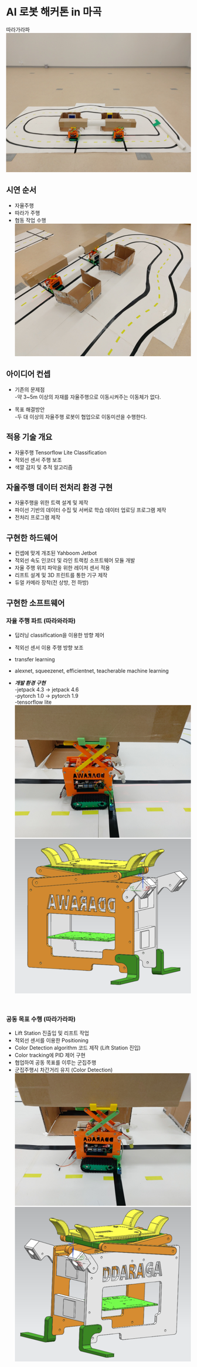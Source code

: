 # AI 로봇 해커톤 in 마곡
 따라가라파
![시연 모습](./img/all.jpg)


## 시연 순서
- 자율주행
- 따라가 주행
- 협동 작업 수행
![Lift Station 협동 작업 모습](./img/lift_station.jpg)


## 아이디어 컨셉
- 기존의 문제점<br>
-약 3~5m 이상의 자재를 자율주행으로 이동시켜주는 이동체가 없다.

- 목표 해결방안<br>
-두 대 이상의 자율주행 로봇이 협업으로 이동미션을 수행한다.


## 적용 기술 개요
- 자율주행 Tensorflow Lite Classification
- 적외선 센서 주행 보조
- 색깔 감지 및 추적 알고리즘


## 자율주행 데이터 전처리 환경 구현
- 자율주행을 위한 트랙 설계 및 제작
- 파이선 기반의 데이터 수집 및 서버로 학습 데이터 업로딩 프로그램 제작
- 전처리 프로그램 제작



## 구현한 하드웨어
- 컨셉에 맞게 개조된 Yahboom Jetbot
- 적외선 속도 인코더 및 라인 트랙킹 소프트웨어 모듈 개발
- 자율 주행 위치 파악을 위한 레이저 센서 적용
- 리프트 설계 및 3D 프린트를 통한 기구 제작
- 듀얼 카메라 장착(전 상방, 전 하방)



## 구현한 소프트웨어

### 자율 주행 파트 (따라와라파)
- 딥러닝 classification을 이용한 방향 제어
- 적외선 센서 이용 주행 방향 보조
- transfer learning<br>
- alexnet, squeezenet, efficientnet, teacherable machine learning

- <b> <i> 개발 환경 구현 </i> </b> <br />
-jetpack 4.3 -> jetpack 4.6<br />
-pytorch 1.0 -> pytorch 1.9<br />
-tensorflow lite<br />
![따라와](./img/ddarawa.jpg)<br />
![따라와 설계](./img/ddarawa_.png)<br />
<br />



### 공동 목표 수행 (따라가라파)<br>
- Lift Station 진출입 및 리프트 작업
- 적외선 센서를 이용한 Positioning
- Color Detection algorithm 코드 제작 (Lift Station 진입)
- Color tracking에 PID 제어 구현
- 협업하여 공동 목표를 이루는 군집주행
- 군집주행시 차간거리 유지 (Color Detection)
![따라가](./img/ddaraga.jpg)
![따라가 설계](./img/ddaraga_.png)
